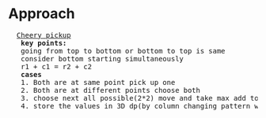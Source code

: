 # Approach
<pre>
  <a href="https://github.com/teja963/Advanced-DSA-and-CS-Theory/blob/master/Dynamic_programming/Grid/cheery_pickup.cpp">Cheery pickup</a>
   <b>key points:</b>
   going from top to bottom or bottom to top is same
   consider bottom starting simultaneously
   r1 + c1 = r2 + c2 
   <b>cases</b>
   1. Both are at same point pick up one
   2. Both are at different points choose both
   3. choose next all possible(2*2) move and take max add to the previous pickup
   4. store the values in 3D dp(by column changing pattern with
</pre>
